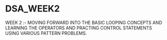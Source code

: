 # DSA_WEEK2
WEEK 2 :- MOVING FORWARD INTO THE BASIC LOOPING CONCEPTS AND LEARNING THE OPERATORS AND PRACTING CONTROL STATEMENTS USING VARIOUS PATTERN PROBLEMS.
